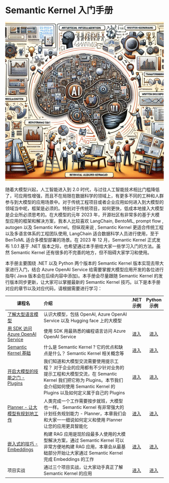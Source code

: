 # **Semantic Kernel 入门手册**


![cover](imgs/cover.png)

随着大模型兴起，人工智能进入到 2.0 时代，与过往人工智能技术相比门槛降低了，可应用性增强，而且不在局限在数据科学的领域上，有更多不同的工种和人群参与到大模型的应用场景中。对于传统工程项目或者企业应用如何进入到大模型的领域当中呢，框架是必须的。特别对于传统项目，如何更快，低成本地接入大模型是企业所必须思考的。在大模型的元年 2023 年，开源社区有非常多的基于大模型应用的框架和解决方案，我本人比较喜欢 LangChain, BentoML, prompt flow , autogen 以及 Semantic Kernel。但纵观来说 , Semantic Kernel 更适合传统工程以及多语言体系的工程团队使用, LangChain 适合数据科学人员进行使用，至于 BenToML 适合多模型部署的场景。在 2023 年 12 月，Semantic Kernel 正式发布 1.0.1 基于 .NET 版本之际，也希望通过本手册给大家一些学习入门的方法。虽然 Semantic Kernel 还有很多的不完善的地方，但不阻碍大家学习和使用。

本手册主要围绕 .NET 以及 Python 两个版本的 Semantic Kernel 版本实现去带大家进行入门，结合 Azure OpenAI Service 给需要掌握大模型应用开发的各位进行指导( Java 版本会在后续内容中添加)。本手册会尽量跟随 Semantic Kernel 的发行版本同步更新，让大家可以掌握最新的 Semantic Kernel 技巧。以下是本手册对应的章节以及对应代码，请根据需要进行学习：



| 课程名   | 介绍   |      <center>.NET<br/>示例</center>      |  <center>Python<br/>示例</center>   |
|----------|:----------|:-------------:|------:|
| [了解大型语言模型](https://github.com/microsoft/SemanticKernelCookBook/tree/main/docs/cn/00.IntroduceLLM.md) | 认识大模型，包括 OpenAI, Azure OpenAI Service 以及 Hugging face 上的大模型 |  |  |
| [用 SDK 访问 Azure OpenAI Service](https://github.com/microsoft/SemanticKernelCookBook/tree/main/docs/cn/01.UsingAzureOpenAIServiceWithSDK.md)  | 使用 SDK 用最熟悉的编程语言访问 Azure OpenAI Service  | <center>[进入](https://github.com/microsoft/SemanticKernelCookBook/blob/main/notebooks/dotNET/01/dotNETSDKAOAIDemo.ipynb)</center> | <center>[进入](https://github.com/microsoft/SemanticKernelCookBook/blob/main/notebooks/python/01/PythonSDKAOAIDemo.ipynb)</center> |
| [Semantic Kernel 基础](https://github.com/microsoft/SemanticKernelCookBook/tree/main/docs/cn/02.IntroduceSemanticKernel.md) | 什么是 Semantic Kernel ? 它的优点和缺点是什么？ Semantic Kernel 相关概念等  | <center>[进入](https://github.com/microsoft/SemanticKernelCookBook/blob/main/notebooks/dotNET/02/LearnSK.ipynb)</center> | <center>[进入](https://github.com/microsoft/SemanticKernelCookBook/blob/main/notebooks/python/02/LearnSK.ipynb)</center> |
| [开启大模型的技能之门 - Plugins](https://github.com/microsoft/SemanticKernelCookBook/tree/main/docs/cn/03.Plugins.md) |  我们知道和大模型交流需要使用提示工程？ 对于企业的应用都有不少针对业务的提示工程和大模型交流，在 Semantic Kernel 我们把它称为 Plugins。本节我们会介绍如何使用 Semantic Kernel 的 Plugins 以及如何定义属于自己的 Plugins   |  <center>[进入](https://github.com/microsoft/SemanticKernelCookBook/blob/main/notebooks/dotNET/03/PluginWithSK.ipynb)</center>   |   <center>[进入](https://github.com/microsoft/SemanticKernelCookBook/blob/main/notebooks/python/03/FunctionCallWithSK.ipynb)</center> |
| [Planner - 让大模型有规划地工作](https://github.com/microsoft/SemanticKernelCookBook/tree/main/docs/cn/04.Planner.md) | 人类完成一个工作需要按步就班，大模型也一样。 Semantic Kernel 有非常强大的计划任务规划能力 - Planner，本章我们会和大家一一细说如何定义和使用 Planner 让您的应用更具智能化 | <center>[进入](https://github.com/microsoft/SemanticKernelCookBook/blob/main/notebooks/dotNET/04/PlannerWithSK.ipynb)</center> |    <center>[进入](https://github.com/microsoft/SemanticKernelCookBook/blob/main/notebooks/python/04/PlannerWithSK.ipynb)</center> |
| [嵌入式的技巧 - Embeddings](https://github.com/kinfey/SemanticKernelCookBook/tree/main/docs/cn/05.Embeddings.md)  |  构建 RAG 应用是现阶段最多人使用的大模型解决方案，通过 Semantic Kernel 可以非常方便地构建 RAG 应用，本章会从最基础部分开始让大家通过 Semantic Kernel 完成 Embeddings 的工作 | <center>[进入](https://github.com/microsoft/SemanticKernelCookBook/blob/main/notebooks/dotNET/05/EmbeddingsWithSK.ipynb)</center>   |  <center>[进入](https://github.com/microsoft/SemanticKernelCookBook/blob/main/notebooks/python/05/EmbeddingsWithSK.ipynb)</center> |
| 项目实战 | 通过三个项目实战，让大家动手真正了解 Semantic Kernel 的应用  | <center>[进入](https://github.com/microsoft/SemanticKernelCookBook/tree/main/workshop/dotNET)</center> | <center>[进入](https://github.com/microsoft/SemanticKernelCookBook/tree/main/workshop/python)</center> |





